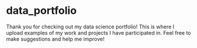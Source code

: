 # data_portfolio
Thank you for checking out my data science portfolio! This is where I upload examples of my work and projects I have participated in. Feel free to make suggestions and help me improve!
